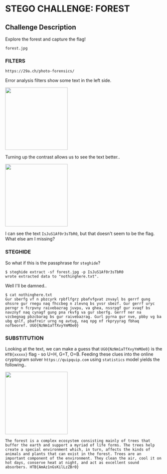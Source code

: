 # STEGO CHALLENGE: FOREST

## Challenge Description
Explore the forest and capture the flag!

```
forest.jpg
```

### FILTERS

```
https://29a.ch/photo-forensics/
```

Error analysis filters show some text in the left side.

<img src="https://github.com/fortyfunbobby/security-projects/blob/master/hackthebox/stego/forest/forest-29a.ch-photo.forensics-error.level.analysis.jpg" width=200px/>

Turning up the contrast allows us to see the text better..

<img src="https://github.com/fortyfunbobby/security-projects/blob/master/hackthebox/stego/forest/forest-phixr.com-exposure.jpg" width=200px/>

I can see the text `IsJuS1Af0r3sTbR0`, but that doesn't seem to be the flag.
What else am I missing?

### STEGHIDE

So what if this is the passphrase for `steghide`?

```
$ steghide extract -sf forest.jpg -p IsJuS1Af0r3sTbR0
wrote extracted data to "nothinghere.txt".
```

Well I'll be damned..

```
$ cat nothinghere.txt 
Gur sberfg vf n pbzcyrk rpbflfgrz pbafvfgvat znvayl bs gerrf gung ohssre gur rnegu naq fhccbeg n zlevnq bs yvsr sbezf. Gur gerrf uryc perngr n fcrpvny raivebazrag juvpu, va ghea, nssrpgf gur xvaqf bs navznyf naq cynagf gung pna rkvfg va gur sberfg. Gerrf ner na vzcbegnag pbzcbarag bs gur raivebazrag. Gurl pyrna gur nve, pbby vg ba ubg qnlf, pbafreir urng ng avtug, naq npg nf rkpryyrag fbhaq nofbeoref. UGO{NzNm1aTfXvyYmMOe0}
```

### SUBSTITUTION

Looking at the text, we can make a guess that `UGO{NzNm1aTfXvyYmMOe0}` is the
`HTB{xxxxx}` flag - so U=H, G=T, O=B. Feeding these clues into the online
cryptogram solver `https://quipquip.com` using `statistics` model yields the
following..

<img src="https://github.com/fortyfunbobby/security-projects/blob/master/hackthebox/stego/forest/crytogram-quipquip.com.jpg" width=200px/>

```
The forest is a complex ecosystem consisting mainly of trees that buffer the earth and support a myriad of life forms. The trees help create a special environment which, in turn, affects the kinds of animals and plants that can exist in the forest. Trees are an important component of the environment. They clean the air, cool it on hot days, conserve heat at night, and act as excellent sound absorbers. HTB{AmAz1nGsKilLzZBr0}
```
